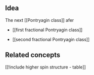 
## Idea

The next [[Pontryagin class]] afer

* [[first fractional Pontryagin class]]

* [[second fractional Pontryagin class]]


## Related concepts

[[!include higher spin structure - table]]

